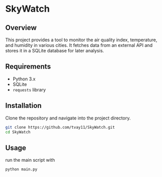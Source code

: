 # SkyWatch


## Overview

This project provides a tool to monitor the air quality index, temperature, and humidity in various cities. It fetches data from an external API and stores it in a SQLite database for later analysis.

## Requirements

- Python 3.x
- SQLite
- `requests` library

## Installation

Clone the repository and navigate into the project directory.

```bash
git clone https://github.com/tvay11/SkyWatch.git
cd SkyWatch
```

## Usage

run the main script with
```bash
python main.py
```




